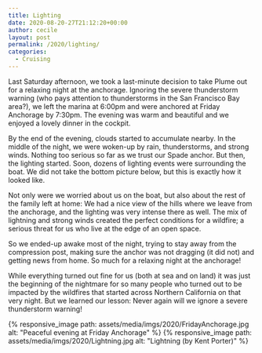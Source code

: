 ```yaml
---
title: Lighting
date: 2020-08-20-27T21:12:20+00:00
author: cecile
layout: post
permalink: /2020/lighting/
categories:
  - Cruising
---
```

Last Saturday afternoon, we took a last-minute decision to take Plume out for a
relaxing night at the anchorage. Ignoring the severe thunderstorm warning (who
pays attention to thunderstorms in the San Francisco Bay area?), we left the
marina at 6:00pm and were anchored at Friday Anchorage by 7:30pm. The evening
was warm and beautiful and we enjoyed a lovely dinner in the cockpit.

By the end of the evening, clouds started to accumulate nearby. In the middle of
the night, we were woken-up by rain, thunderstorms, and strong winds. Nothing
too serious so far as we trust our Spade anchor. But then, the lighting started.
Soon, dozens of lighting events were surrounding the boat. We did not take the
bottom picture below, but this is exactly how it looked like.

Not only were we worried about us on the boat, but also about the rest of the
family left at home: We had a nice view of the hills where we leave from the
anchorage, and the lighting was very intense there as well. The mix of lightning
and strong winds created the perfect conditions for a wildfire; a serious threat
for us who live at the edge of an open space.

So we ended-up awake most of the night, trying to stay away from the compression
post, making sure the anchor was not dragging (it did not) and getting news from
home. So much for a relaxing night at the anchorage!

While everything turned out fine for us (both at sea and on land) it was just
the beginning of the nightmare for so many people who turned out to be impacted
by the wildfires that started across Northern California on that very night. But
we learned our lesson: Never again will we ignore a severe thunderstorm warning!


{% responsive_image path: assets/media/imgs/2020/FridayAnchorage.jpg alt: "Peaceful evening at Friday Anchorage" %}
{% responsive_image path: assets/media/imgs/2020/Lightning.jpg alt: "Lightning (by Kent Porter)" %}